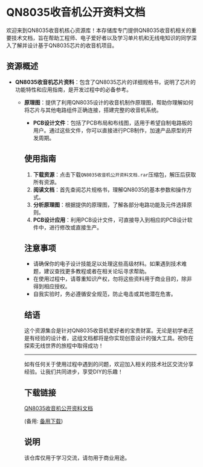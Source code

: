 # QN8035收音机公开资料文档

欢迎来到QN8035收音机核心资源库！本存储库专门提供QN8035收音机相关的重要技术文档，旨在帮助工程师、电子爱好者以及学习单片机和无线电知识的同学深入了解并设计基于QN8035芯片的收音机项目。

## 资源概述

- **QN8035收音机芯片资料**：包含了QN8035芯片的详细规格书，说明了芯片的功能特性和应用指南，是开发过程中的必备参考。

  - **原理图**：提供了利用QN8035设计的收音机制作原理图，帮助你理解如何将芯片与其他电路组件正确连接，搭建完整的收音机系统。

    - **PCB设计文件**：包括了PCB布局和布线图，适用于希望自制电路板的用户。通过这些文件，你可以直接进行PCB制作，加速产品原型的开发周期。

    ## 使用指南

    1. **下载资源**：点击下载`QN8035收音机公开资料文档.rar`压缩包，解压后获取所有资源。
    2. **阅读文档**：首先查阅芯片规格书，理解QN8035的基本参数和操作方式。
    3. **分析原理图**：根据提供的原理图，了解各部分电路功能及元件选择原则。
    4. **PCB设计应用**：利用PCB设计文件，可直接导入到相应的PCB设计软件中，进行修改或直接生产。

    ## 注意事项

    - 请确保你的电子设计技能足以处理这些高级材料。如果遇到技术难题，建议查找更多教程或者在相关论坛寻求帮助。
    - 在使用过程中，请尊重知识产权，勿将这些资料用于商业目的，除非得到相应授权。
    - 自我实验时，务必遵循安全规范，防止电击或其他潜在危害。

    ## 结语

    这个资源集合是针对QN8035收音机爱好者的宝贵财富。无论是初学者还是有经验的设计者，这组文档都将是你实现创意设计的强大工具。祝你在探索无线世界的旅程中取得成功！

    ---

    如有任何关于使用过程中遇到的问题，欢迎加入相关的技术社区交流分享经验。让我们共同进步，享受DIY的乐趣！

    ## 下载链接
    [QN8035收音机公开资料文档](https://pan.quark.cn/s/3c68fd397309) 

    (备用: [备用下载](https://pan.baidu.com/s/1tee6yHpAgkANBeMWi5IdCQ?pwd=kx7y))

    ## 说明

    该仓库仅用于学习交流，请勿用于商业用途。
